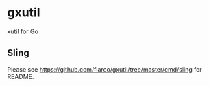 # gxutil
xutil for Go

## Sling

Please see https://github.com/flarco/gxutil/tree/master/cmd/sling for README.

